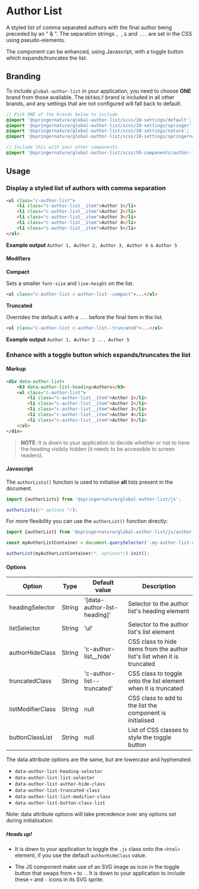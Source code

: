 # Author List

A styled list of comma separated authors with the final author being preceded by an " & ".
The separation strings `, `, ` & ` and ` ... ` are set in the CSS using pseudo-elements.

The component can be enhanced, using Javascript, with a toggle button which
expands/truncates the list.

## Branding

To include `global-author-list` in your application, you need to choose **ONE** brand from those available. The `DEFAULT` brand is included in all other brands, and any settings that are not configured will fall back to default.

```scss
// Pick ONE of the brands below to include
@import '@springernature/global-author-list/scss/10-settings/default';
@import '@springernature/global-author-list/scss/10-settings/springer';
@import '@springernature/global-author-list/scss/10-settings/nature';
@import '@springernature/global-author-list/scss/10-settings/springernature';

// Include this with your other components
@import '@springernature/global-author-list/scss/50-components/author-list';
```

## Usage

### Display a styled list of authors with comma separation

```html
<ul class="c-author-list">
    <li class="c-author-list__item">Author 1</li>
    <li class="c-author-list__item">Author 2</li>
    <li class="c-author-list__item">Author 3</li>
    <li class="c-author-list__item">Author 4</li>
    <li class="c-author-list__item">Author 5</li>
</ul>
```

**Example output**
`Author 1, Author 2, Author 3, Author 4 & Author 5`

#### Modifiers

**Compact**

Sets a smaller `font-size` and `line-height` on the list.

```html
<ul class="c-author-list c-author-list--compact">...</ul>
```

**Truncated**

Overrides the default ` & ` with a `...` before the final item in the list.

```html
<ul class="c-author-list c-author-list--truncated">...</ul>
```

**Example output**
`Author 1, Author 2 ... Author 5`

### Enhance with a toggle button which expands/truncates the list

#### Markup

```html
<div data-author-list>
    <h3 data-author-list-heading>Authors</h3>
    <ul class="c-author-list">
        <li class="c-author-list__item">Author 1</li>
        <li class="c-author-list__item">Author 2</li>
        <li class="c-author-list__item">Author 3</li>
        <li class="c-author-list__item">Author 4</li>
        <li class="c-author-list__item">Author 5</li>
    </ul>
</div>
```

> **NOTE**: It is down to your application to decide whether or not to have the heading
visibily hidden (it needs to be accessible to screen readers).

#### Javascript

The `authorLists()` function is used to initialise **all** lists present in the
document. 

```javascript
import {authorLists} from '@springernature/global-author-list/js';

authorLists(/* options */);
```

For more flexibility you can use the `authorList()` function directly:

```javascript
import {authorList} from '@springernature/global-author-list/js/author-list';

const myAuthorListContainer = document.querySelector('.my-author-list-container');

authorList(myAuthorListContainer/*, options*/).init();
```

#### Options

| Option            | Type   | Default value                | Description                                                              |
|-------------------|--------|------------------------------|--------------------------------------------------------------------------|
| headingSelector   | String | '[data-author-list-heading]' | Selector to the author list's heading element                            |
| listSelector      | String | 'ul'                         | Selector to the author list's list element                               |
| authorHideClass   | String | 'c-author-list__hide'        | CSS class to hide items from the author list's list when it is truncated |
| truncatedClass    | String | 'c-author-list--truncated'   | CSS class to toggle onto the list element when it is truncated           |
| listModifierClass | String | null                         | CSS class to add to the list the component is initialised                |
| buttonClassList   | String | null                         | List of CSS classes to style the toggle button                           |

The data attribute options are the same, but are lowercase and hyphenated:

- `data-author-list-heading-selector`
- `data-author-list-list-selector`
- `data-author-list-author-hide-class`
- `data-author-list-truncated-class`
- `data-author-list-list-modifier-class`
- `data-author-list-button-class-list`

Note: data attribute options will take precedence over any options set during initialisation.

##### Heads up!

- It is down to your application to toggle the `.js` class onto the `<html>`
element, if you use the default `authorHideClass` value.

- The JS component make use of an SVG image as icon in the toggle button that
  swaps from `+` to `-`. It is down to your application to include these `+` and
  `-` icons in its SVG sprite.
